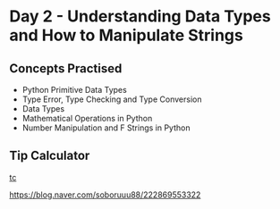 # Day 2 - Understanding Data Types and How to Manipulate Strings
## Concepts Practised
- Python Primitive Data Types
- Type Error, Type Checking and Type Conversion
- Data Types
- Mathematical Operations in Python
- Number Manipulation and F Strings in Python
## Tip Calculator
[tc](https://user-images.githubusercontent.com/116648895/219223597-bf428f67-c70e-4655-a266-8e89ff5b0db6.gif)


https://blog.naver.com/soboruuu88/222869553322
